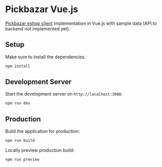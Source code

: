 # Pickbazar Vue.js

[Pickbazar eshop client](https://github.com/KazeroG/Pickbazar-Laravel) implementation in Vue.js with sample data (API to backend not implemented yet).

## Setup

Make sure to install the dependencies:

```bash
npm install
```

## Development Server

Start the development server on `http://localhost:3000`:

```bash
npm run dev
```

## Production

Build the application for production:

```bash
npm run build
```

Locally preview production build:

```bash
npm run preview
```
